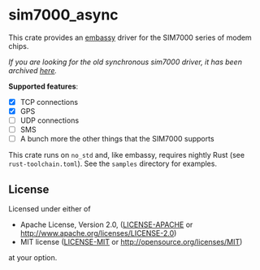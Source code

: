 # sim7000_async

This crate provides an [embassy][embassy] driver for the SIM7000 series of modem chips.

*If you are looking for the old synchronous sim7000 driver, it has been archived [here][old-driver].*

**Supported features**:
- [X] TCP connections
- [X] GPS
- [ ] UDP connections
- [ ] SMS
- [ ] A bunch more the other things that the SIM7000 supports

This crate runs on `no_std` and, like embassy, requires nightly Rust (see `rust-toolchain.toml`).
See the `samples` directory for examples.

[embassy]: https://embassy.dev/
[old-driver]: https://github.com/technocreatives/sim7000/tree/old-sync-driver

## License

Licensed under either of

* Apache License, Version 2.0, ([LICENSE-APACHE](LICENSE-APACHE) or http://www.apache.org/licenses/LICENSE-2.0)
* MIT license ([LICENSE-MIT](LICENSE-MIT) or http://opensource.org/licenses/MIT)

at your option.
